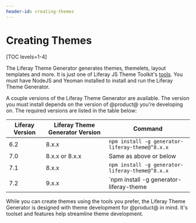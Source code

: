 ```yaml
---
header-id: creating-themes
---
```


# Creating Themes [](id=creating-themes)

[TOC levels=1-4]

The Liferay Theme Generator generates themes, themelets, layout templates and 
more. It is just one of Liferay JS Theme Toolkit's 
[tools](https://github.com/liferay/liferay-themes-sdk/tree/master/packages). 
You must have NodeJS and Yeoman installed to install and run the Liferay Theme 
Generator. 

A couple versions of the Liferay Theme Generator are available. The version you 
must install depends on the version of @product@ you're developing on. The 
required versions are listed in the table below:

| Liferay Version | Liferay Theme Generator Version | Command |
| --- | --- | --- |
| 6.2 | 8.x.x | `npm install -g generator-liferay-theme@^8.x.x` |
| 7.0 | 8.x.x or 8.x.x | Same as above or below |
| 7.1 | 8.x.x | `npm install -g generator-liferay-theme@^8.x.x` |
| 7.2 | 9.x.x | `npm install -g generator-liferay-theme |

While you can create themes using the tools you prefer, the Liferay Theme 
Generator is designed with theme development for @product@ in mind. It's toolset 
and features help streamline theme development.
